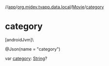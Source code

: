 //[app](../../../index.md)/[org.mjdev.tvapp.data.local](../index.md)/[Movie](index.md)/[category](category.md)

# category

[androidJvm]\

@Json(name = &quot;category&quot;)

var [category](category.md): [String](https://kotlinlang.org/api/latest/jvm/stdlib/kotlin/-string/index.html)?
